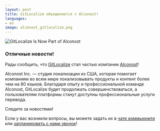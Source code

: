 ```yaml
---
layout: post
title: GitLocalize объединяется с Alconost!
languages:
- en
image: alconost_gitlocalize.png
---
```


![GitLocalize Is Now Part of Alconost](/img/alconost_gitlocalize.png)

### Отличные новости!

Рады сообщить, что [GitLocalize](https://gitlocalize.com) стал частью компании [Alconost](https://alconost.com)!

Alconost Inc. — студия локализации из США, которая помогает компаниям во всем мире локализовывать продукты и контент более чем на 80 языков. Благодаря опыту и профессиональной команде Alconost, GitLocalize будет продолжать совершенствоваться, а пользователям платформы станут доступны профессиональные услуги перевода.

Следите за новостями!

Если у вас возникли вопросы, вы можете задать их в [чате коммьюнити](https://gitter.im/gitlocalize/Lobby) или [запланировать с нами звонок](https://calendly.com/is-alconost)!
